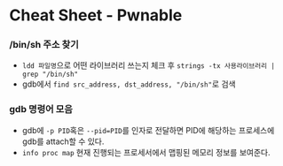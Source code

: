 # Cheat Sheet - Pwnable

### /bin/sh 주소 찾기   
* ```ldd 파일명```으로 어떤 라이브러리 쓰는지 체크 후 ```strings -tx 사용라이브러리 | grep "/bin/sh"```   
* gdb에서 ```find src_address, dst_address, "/bin/sh"```로 검색
  
### gdb 명령어 모음   
* gdb에 ```-p PID```혹은 ```--pid=PID```를 인자로 전달하면 PID에 해당하는 프로세스에 gdb를 attach할 수 있다.
* ```info proc map``` 현재 진행되는 프로세서에서 맵핑된 메모리 정보를 보여준다.
